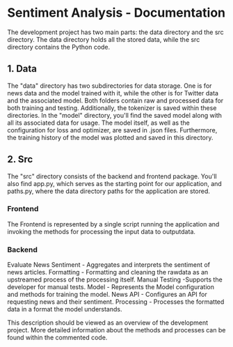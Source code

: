 # Sentiment Analysis - Documentation
The development project has two main parts: the data directory and the src directory. The data directory holds all the stored data, while the src directory contains the Python code.

## 1. Data
The "data" directory has two subdirectories for data storage. One is for news data and the model trained with it, while the other is for Twitter data and the associated model. Both folders contain raw and processed data for both training and testing. Additionally, the tokenizer is saved within these directories.
In the "model" directory, you'll find the saved model along with all its associated data for usage. The model itself, as well as the configuration for loss and optimizer, are saved in .json files. Furthermore, the training history of the model was plotted and saved in this directory.

## 2. Src
The "src" directory consists of the backend and frontend package. You'll also find app.py, which serves as the starting point for our application, and paths.py, where the data directory paths for the application are stored.
### Frontend
The Frontend is represented by a single script running the application and invoking the methods for processing the input data to outputdata.
### Backend
Evaluate News Sentiment - Aggregates and interprets the sentiment of news articles.
Formatting - Formatting and cleaning the rawdata as an upstreamed process of the processing itself.
Manual Testing -Supports the developer for manual tests.
Model - Represents the Model configuration and methods for training the model.
News API - Configures an API for requesting news and their sentiment.
Processing - Processes the formatted data in a format the model understands.

This description should be viewed as an overview of the development project. More detailed information about the methods and processes can be found within the commented code.

